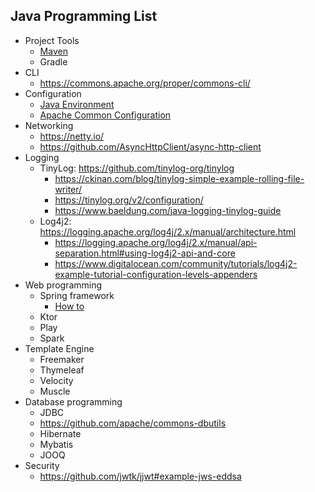 ## Java Programming List

- Project Tools
  - [Maven](maven.md)
  - Gradle
- CLI
  - https://commons.apache.org/proper/commons-cli/
- Configuration
  - [Java Environment](https://docs.oracle.com/javase/tutorial/essential/environment/env.html)
  - [Apache Common Configuration](https://docs.oracle.com/javase/tutorial/essential/environment/env.html)
- Networking
  - https://netty.io/
  - https://github.com/AsyncHttpClient/async-http-client
- Logging
  - TinyLog: https://github.com/tinylog-org/tinylog
    - https://ckinan.com/blog/tinylog-simple-example-rolling-file-writer/
    - https://tinylog.org/v2/configuration/
    - https://www.baeldung.com/java-logging-tinylog-guide
  - Log4j2: https://logging.apache.org/log4j/2.x/manual/architecture.html
    - https://logging.apache.org/log4j/2.x/manual/api-separation.html#using-log4j2-api-and-core
    - https://www.digitalocean.com/community/tutorials/log4j2-example-tutorial-configuration-levels-appenders
- Web programming
  - Spring framework
    - [How to](https://docs.spring.io/spring-boot/docs/current/reference/html/howto.html)
  - Ktor
  - Play
  - Spark
- Template Engine
  - Freemaker
  - Thymeleaf
  - Velocity
  - Muscle
- Database programming
  - JDBC
  - https://github.com/apache/commons-dbutils
  - Hibernate
  - Mybatis
  - JOOQ
- Security
  - https://github.com/jwtk/jjwt#example-jws-eddsa
